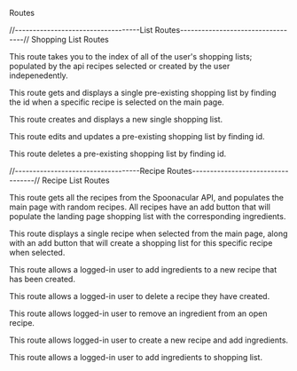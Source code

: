 Routes

//-----------------------------------List Routes----------------------------------// 
Shopping List Routes

<!-- INDEX = listRouter.get('/', listController.index) -->
This route takes you to the index of all of the user's shopping lists; populated by the api recipes selected or created by the user indepenedently. 

<!-- SINGLE VIEW = listRouter.get('/:id', listController.show) -->
This route gets and displays a single pre-existing shopping list by finding the id when a specific recipe is selected on the main page.

<!-- CREATE NEW SINGLE = listRouter.post('/', listController.create) -->
This route creates and displays a new single shopping list. 

<!-- EDIT/UPDATE = listRouter.put('/:id', listController.update)  -->
This route edits and updates a pre-existing shopping list by finding id.

<!-- DELETE = listRouter.delete('/:id',listController.delete) -->
This route deletes a pre-existing shopping list by finding id.



//-----------------------------------Recipe Routes----------------------------------// 
Recipe List Routes

<!-- INDEX = recipeRoutes.get('/', recipeControllers.index) -->
This route gets all the recipes from the Spoonacular API, and populates the main page with random recipes.  All recipes have an add button that will populate the landing page shopping list with the corresponding ingredients.

<!-- SINGLE VIEW = recipeRoutes.get('/:id', recipeControllers.show);  -->
This route displays a single recipe when selected from the main page, along with an add button that will create a shopping list for this specific recipe when selected.

<!-- ADD NEW INGREDIENTS = recipeRoutes.post('/:recipe_id',recipeControllers.addIngredientsToNewRecipe) -->
This route allows a logged-in user to add ingredients to a new recipe that has been created.

<!-- DELETE RECIPE = recipeRoutes.delete('/:recipe_id',recipeControllers.removeUserRecipe) -->
This route allows a logged-in user to delete a recipe they have created.

<!-- DELETE INGREDIENT = recipeRoutes.delete('edit/:recipe_id/:ingredient_id',recipeControllers.removeIngredient) -->
This route allows logged-in user to remove an ingredient from an open recipe.

<!-- CREATE NEW SINGLE = recipeRoutes.post('/',recipeControllers.userCreateRecipe) -->
This route allows logged-in user to create a new recipe and add ingredients. 

<!-- ADD RECIPE = recipeRoutes.post('/:recipe_id/:shoppingList_id', recipeControllers.addRecipeToShopping);  -->
This route allows a logged-in user to add ingredients to shopping list.




 
